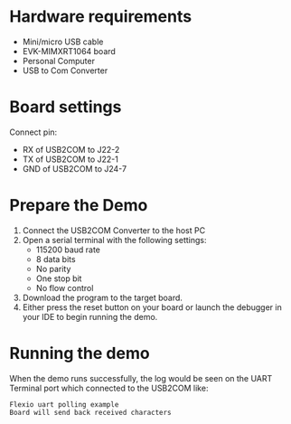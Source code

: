 Hardware requirements
=====================
- Mini/micro USB cable
- EVK-MIMXRT1064 board
- Personal Computer
- USB to Com Converter

Board settings
============
Connect pin:
- RX of USB2COM to J22-2
- TX of USB2COM to J22-1
- GND of USB2COM to J24-7

Prepare the Demo
===============
1.  Connect the USB2COM Converter to the host PC 
2.  Open a serial terminal with the following settings:
    - 115200 baud rate
    - 8 data bits
    - No parity
    - One stop bit
    - No flow control
3.  Download the program to the target board.
4.  Either press the reset button on your board or launch the debugger in your IDE to begin running the demo.

Running the demo
===============
When the demo runs successfully, the log would be seen on the UART Terminal port which connected to the USB2COM like:

~~~~~~~~~~~~~~~~~~~~~
Flexio uart polling example
Board will send back received characters
~~~~~~~~~~~~~~~~~~~~~
